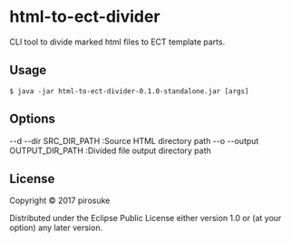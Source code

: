 # html-to-ect-divider

CLI tool to divide marked html files to ECT template parts.

## Usage

    $ java -jar html-to-ect-divider-0.1.0-standalone.jar [args]

## Options

--d --dir SRC_DIR_PATH :Source HTML directory path
--o --output OUTPUT_DIR_PATH :Divided file output directory path

## License

Copyright © 2017 pirosuke

Distributed under the Eclipse Public License either version 1.0 or (at
your option) any later version.

